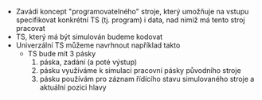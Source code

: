 - Zavádí koncept "programovatelného" stroje, který umožňuje na vstupu specifikovat konkrétní TS (tj. program) i data, nad nimiž má tento stroj pracovat
- TS, který má být simulován budeme kodovat
- Univerzální TS můžeme navrhnout například takto
	- TS bude mít 3 pásky
		1. páska, zadání (a poté výstup)
		2. pásku využíváme k simulaci pracovní pásky původního stroje
		3. pásku používám pro záznam řídícího stavu simulovaného stroje a aktuální pozici hlavy